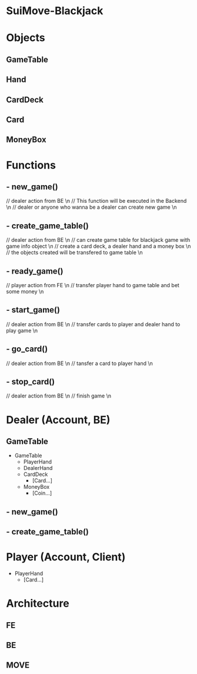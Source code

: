# SuiMove-Blackjack

# Objects
## GameTable 
## Hand
## CardDeck
## Card
## MoneyBox    

# Functions
## - new_game()
// dealer action from BE \n
// This function will be executed in the Backend \n
// dealer or anyone who wanna be a dealer can create new game \n
## - create_game_table()
// dealer action from BE \n
// can create game table for blackjack game with game info object \n
// create a card deck, a dealer hand and a money box \n
// the objects created will be transfered to game table \n
## - ready_game()
// player action from FE \n
// transfer player hand to game table and bet some money \n
## - start_game()
// dealer action from BE \n
// transfer cards to player and dealer hand to play game \n
## - go_card()
// dealer action from BE \n
// tansfer a card to player hand \n
## - stop_card()
// dealer action from BE \n
// finish game \n


# Dealer (Account, BE)
## GameTable 
- GameTable
    - PlayerHand
    - DealerHand
    - CardDeck
        - [Card...]
    - MoneyBox
        - [Coin<SUI>...]
## - new_game()
## - create_game_table()
# Player (Account, Client)
- PlayerHand
    - [Card...]

# Architecture
## FE
## BE
## MOVE